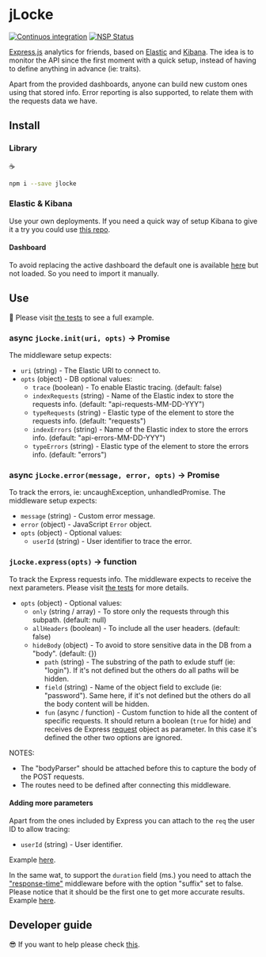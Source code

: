 # jLocke

[![Continuos integration](https://travis-ci.org/IBMResearch/jlocke.svg?branch=master)](https://travis-ci.org/IBMResearch/jlocke)
[![NSP Status](https://nodesecurity.io/orgs/ibmresearch/projects/b02fc6c6-dc9f-4a5a-8f1c-63b0d88768e7/badge)](https://nodesecurity.io/orgs/ibmresearch/projects/b02fc6c6-dc9f-4a5a-8f1c-63b0d88768e7)

[Express.js](http://expressjs.com) analytics for friends, based on [Elastic](https://www.elastic.co) and [Kibana](https://www.elastic.co/products/kibana). The idea is to monitor the API since the first moment with a quick setup, instead of having to define anything in advance (ie: traits).

Apart from the provided dashboards, anyone can build new custom ones using that stored info. Error reporting is also supported, to relate them with the requests data we have.

## Install

### Library

:coffee:

```sh
npm i --save jlocke
```

### Elastic & Kibana

Use your own deployments. If you need a quick way of setup Kibana to give it a try you could use [this repo](https://github.com/IBMResearch/quickbana).

#### Dashboard

To avoid replacing the active dashboard the default one is available [here](https://github.com/IBMResearch/jlocke/tree/master/kibana) but not loaded. So you need to import it manually.

## Use

:rocket: Please visit [the tests](./test) to see a full example.

### async `jLocke.init(uri, opts)` -> Promise

The middleware setup expects:

- `uri` (string) - The Elastic URI to connect to.
- `opts` (object) - DB optional values:
  - `trace` (boolean) - To enable Elastic tracing. (default: false)
  - `indexRequests` (string) - Name of the Elastic index to store the requests info. (default: "api-requests-MM-DD-YYY")
  - `typeRequests` (string) - Elastic type of the element to store the requests info. (default: "requests")
  - `indexErrors` (string) - Name of the Elastic index to store the errors info. (default: "api-errors-MM-DD-YYY")
  - `typeErrors` (string) - Elastic type of the element to store the errors info. (default: "errors")

### async `jLocke.error(message, error, opts)` -> Promise

To track the errors, ie: uncaughException, unhandledPromise. The middleware setup expects:

- `message` (string) - Custom error message.
- `error` (object) - JavaScript `Error` object.
- `opts` (object) - Optional values:
  - `userId` (string) - User identifier to trace the error.

### `jLocke.express(opts)` -> function

To track the Express requests info. The middleware expects to receive the next parameters. Please visit [the tests](./test) for more details.

- `opts` (object) - Optional values:
  - `only` (string / array) - To store only the requests through this subpath. (default: null)
  - `allHeaders` (boolean) - To include all the user headers. (default: false)
  - `hideBody` (object) - To avoid to store sensitive data in the DB from a "body". (default: {})
    - `path` (string) - The substring of the path to exlude stuff (ie: "login"). If it's not defined but the others do all paths will be hidden.
    - `field` (string) - Name of the object field to exclude (ie: "password"). Same here, if it's not defined but the others do all the body content will be hidden.
    - `fun` (async / function) - Custom function to hide all the content of specific requests. It should return a boolean (`true` for hide) and receives de Express [request](http://expressjs.com/en/api.html#req) object as parameter. In this case it's defined the other two options are ignored.

NOTES:

- The "bodyParser" should be attached before this to capture the body of the POST requests.
- The routes need to be defined after connecting this middleware.

#### Adding more parameters

Apart from the ones included by Express you can attach to the `req` the user ID to allow tracing:

- `userId` (string) - User identifier.

Example [here](https://github.com/IBMResearch/jlocke/blob/master/test/acceptance.js#L70).

In the same wat, to support the `duration` field (ms.) you need to attach the ["response-time"](https://github.com/expressjs/response-time) middleware before with the option "suffix" set to false. Please notice that it should be the first one to get more accurate results. Example [here](https://github.com/IBMResearch/jlocke/blob/master/test/acceptance.js#L74).

## Developer guide

:sunglasses: If you want to help please check [this](https://github.com/QISKit/qiskit-sdk-js/blob/master/CONTRIBUTING.md).
